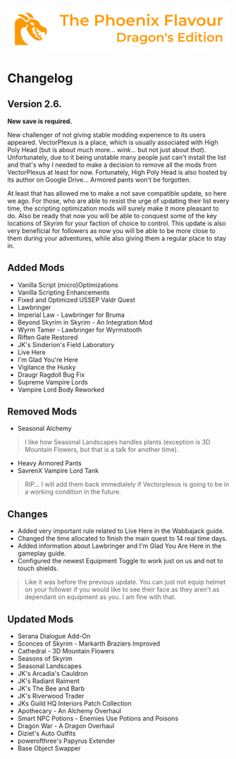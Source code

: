 ![image](images/Banner.webp)

# Changelog

## Version 2.6.

**New save is required.**

New challenger of not giving stable modding experience to its users appeared. VectorPlexus is a place, which is usually associated with High Poly Head (but is about much more... *wink...* but not just about *that*). Unfortunately, due to it being unstable many people just can't install the list and that's why I needed to make a decision to remove all the mods from VectorPlexus at least for now. Fortunately, High Poly Head is also hosted by its author on Google Drive... Armored pants won't be forgotten.

At least that has allowed me to make a not save compatible update, so here we ago. For those, who are able to resist the urge of updating their list every time, the scripting optimization mods will surely make it more pleasant to do. Also be ready that now you will be able to conquest some of the key locations of Skyrim for your faction of choice to control. This update is also very beneficial for followers as now you will be able to be more close to them during your adventures, while also giving them a regular place to stay in.

## Added Mods

* Vanilla Script (micro)Optimizations
* Vanilla Scripting Enhancements
* Fixed and Optimized USSEP Valdr Quest
* Lawbringer
* Imperial Law - Lawbringer for Bruma
* Beyond Skyrim in Skyrim - An Integration Mod
* Wyrm Tamer - Lawbringer for Wyrmstooth
* Riften Gate Restored
* JK's Sinderion's Field Laboratory
* Live Here
* I'm Glad You're Here
* Vigilance the Husky
* Draugr Ragdoll Bug Fix
* Supreme Vampire Lords
* Vampire Lord Body Reworked

## Removed Mods

* Seasonal Alchemy
> I like how Seasonal Landscapes handles plants (exception is 3D Mountain Flowers, but that is a talk for another time).
* Heavy Armored Pants
* SavrenX Vampire Lord Tank
> RIP... I will add them back immedialely if Vectorplexus is going to be in a working condition in the future.

## Changes

* Added very important rule related to Live Here in the Wabbajack guide.
* Changed the time allocated to finish the main quest to 14 real time days.
* Added information about Lawbringer and I'm Glad You Are Here in the gameplay guide.
* Configured the newest Equipment Toggle to work just on us and not to touch shields.
> Like it was before the previous update. You can just not equip helmet on your follower if you would like to see their face as they aren't as dependant on equipment as you. I am fine with that.

## Updated Mods

* Serana Dialogue Add-On
* Sconces of Skyrim - Markarth Braziers Improved
* Cathedral - 3D Mountain Flowers
* Seasons of Skyrim
* Seasonal Landscapes
* JK's Arcadia's Cauldron
* JK's Radiant Raiment
* JK's The Bee and Barb
* JK's Riverwood Trader
* JKs Guild HQ Interiors Patch Collection
* Apothecary - An Alchemy Overhaul
* Smart NPC Potions - Enemies Use Potions and Poisons
* Dragon War - A Dragon Overhaul
* Diziet's Auto Outfits
* powerofthree's Papyrus Extender
* Base Object Swapper
